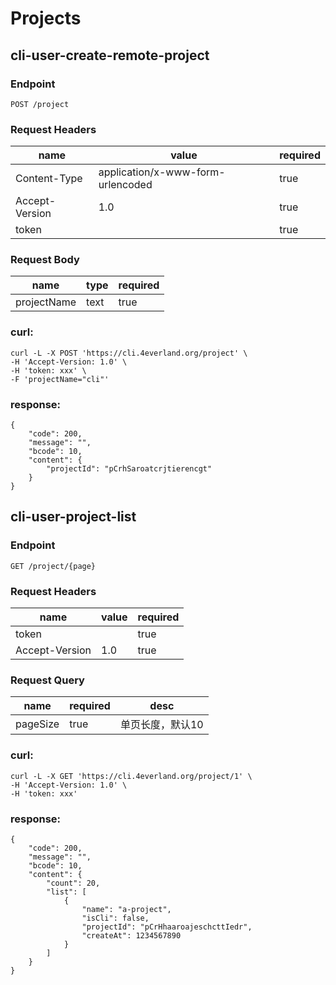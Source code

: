 # Projects

## cli-user-create-remote-project

### Endpoint

```
POST /project
```

### Request Headers

| name | value | required |
| ---- | ----- | -------- |
| Content-Type | application/x-www-form-urlencoded | true |
| Accept-Version | 1.0 | true |
| token |  | true |

### Request Body

| name | type | required |
| ---- | ---- | -------- |
| projectName | text | true |

### curl:

```
curl -L -X POST 'https://cli.4everland.org/project' \
-H 'Accept-Version: 1.0' \
-H 'token: xxx' \
-F 'projectName="cli"'
```

### response:

```
{
    "code": 200,
    "message": "",
    "bcode": 10,
    "content": {
        "projectId": "pCrhSaroatcrjtierencgt"
    }
}
```

## cli-user-project-list

### Endpoint

```
GET /project/{page}
```

### Request Headers

| name | value | required |
| ---- | ----- | -------- |
| token |  | true |
| Accept-Version | 1.0 | true |

### Request Query

| name | required | desc |
| ---- | -------- | ---- |
| pageSize | true | 单页长度，默认10 |

### curl:

```
curl -L -X GET 'https://cli.4everland.org/project/1' \
-H 'Accept-Version: 1.0' \
-H 'token: xxx'
```

### response:

```
{
    "code": 200,
    "message": "",
    "bcode": 10,
    "content": {
        "count": 20,
        "list": [
            {
                "name": "a-project",
                "isCli": false,
                "projectId": "pCrHhaaroajeschcttIedr",
                "createAt": 1234567890
            }
        ]
    }
}
```
